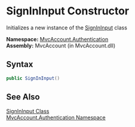 SignInInput Constructor
=======================
Initializes a new instance of the [SignInInput][1] class

**Namespace:** [MvcAccount.Authentication][2]  
**Assembly:** MvcAccount (in MvcAccount.dll)

Syntax
------

```csharp
public SignInInput()
```


See Also
--------
[SignInInput Class][1]  
[MvcAccount.Authentication Namespace][2]  

[1]: README.md
[2]: ../README.md